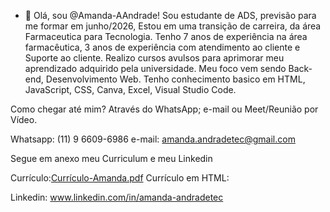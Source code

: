 - 👋 Olá, sou @Amanda-AAndrade!
Sou estudante de ADS, previsão para me formar em junho/2026, Estou em uma transição de carreira, da área Farmaceutica para Tecnologia.
Tenho 7 anos de experiência na área farmacêutica, 3 anos de experiência com atendimento ao cliente e Suporte ao cliente.
Realizo cursos avulsos para aprimorar meu aprendizado adquirido pela universidade.
Meu foco vem sendo Back-end, Desenvolvimento Web.
Tenho conhecimento basico em HTML, JavaScript, CSS, Canva, Excel, Visual Studio Code.

Como chegar até mim? 
Através do WhatsApp; e-mail ou Meet/Reunião por Vídeo.

Whatsapp: (11) 9 6609-6986 
e-mail: amanda.andradetec@gmail.com 

Segue em anexo meu Curriculum e meu Linkedin

Currículo:[Currículo-Amanda.pdf](https://github.com/user-attachments/files/18773058/Curriculo-Amanda.pdf)
Currículo em HTML: 

Linkedin: www.linkedin.com/in/amanda-andradetec

